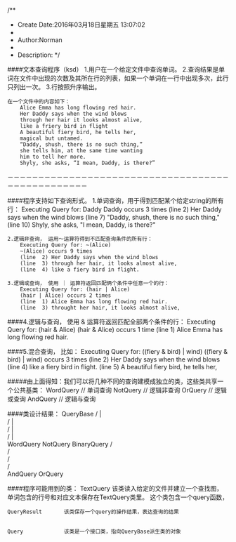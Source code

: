 /**
* Create Date:2016年03月18日星期五 13:07:02
* 
* Author:Norman
* 
* Description: 
*/

####文本查询程序（ksd）
	1.用户在一个给定文件中查询单词。
	2.查询结果是单词在文件中出现的次数及其所在行的列表，如果一个单词在一行中出现多次，此行只列出一次。
	3.行按照升序输出。
	
	在一个文件中的内容如下：
		Alice Emma has long flowing red hair.
		Her Daddy says when the wind blows
		through her hair it looks almost alive,
		like a friery bird in flight
		A beautiful fiery bird, he tells her,
		magical but untamed.
		“Daddy, shush, there is no such thing,”
		she tells him, at the same time wanting
		him to tell her more.
		Shyly, she asks, “I mean, Daddy, is there?”
－－－－－－－－－－－－－－－－－－－－－－－－－－－－－－－－－－－－－－－－－－－－－－－－－

####程序支持如下查询形式。
	1.单词查询，用于得到匹配某个给定string的所有行：
		Executing Query for: Daddy
		Daddy occurs 3 times
		(line  2) Her Daddy says when the wind blows
		(line  7) "Daddy, shush, there is no such thing,"
		(line 10) Shyly, she asks, "I mean, Daddy, is there?"

	2.逻辑非查询， 运用～运算符得到不匹配查询条件的所有行：
		Executing Query for: ~(Alice)
		~(Alice) occurs 9 times
		(line  2) Her Daddy says when the wind blows
		(line  3) through her hair, it looks almost alive,
		(line  4) like a fiery bird in flight.

	3.逻辑或查询， 使用 ｜ 运算符返回匹配俩个条件中任意一个的行：
		Executing Query for: (hair | Alice)
		(hair | Alice) occurs 2 times
		(line  1) Alice Emma has long flowing red hair.
		(line  3) throught her hair, it looks almost alive,

####4.逻辑与查询， 使用 & 运算符返回匹配全部两个条件的行：
		Executing Query for: (hair & Alice)
		(hair & Alice) occurs 1 time
		(line  1) Alice Emma has long flowing red hair.

####5.混合查询， 比如：
		Executing Query for: ((fiery & bird) | wind)
		((fiery & bird) | wind) occurs 3 times
		(line  2) Her Daddy says when the wind blows
		(line  4) like a fiery bird in flight.
		(line  5) A beautiful fiery bird, he tells her,


#####由上面得知：我们可以将几种不同的查询建模成独立的类，这些类共享一个公共基类：
		WordQuery               // 单词查询
		NotQuery                // 逻辑非查询
		OrQuery                 // 逻辑或查询
		AndQuery                // 逻辑与查询

####类设计结果：
	                         QueryBase
	                        /    |    \
	                       /     |     \
	                      /      |      \
	                     /       |       \
	             WordQuery    NotQuery    BinaryQuery
	                                       /       \
				                          /         \
				                         /           \
				                        /             \
				                    AndQuery        OrQuery



####程序可能用到的类：
	TextQuery         该类读入给定的文件并建立一个查找图，单词包含的行号和对应文本保存在TextQuery类里。
		  这个类包含一个query函数，

	QueryResult       该类保存一个query的操作结果，表达查询的结果


	Query             该类是一个接口类，指向QueryBase派生类的对象